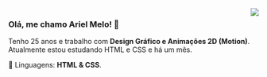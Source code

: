<img align='right' src="https://github-readme-stats.vercel.app/api?username=arielgmelo&theme=dracula&show_icons=true&cache_seconds=2300">

<h3 align="left">Olá, me chamo Ariel Melo! 👋</h3>

<p align="left"> 
  Tenho 25 anos e trabalho com <strong>Design Gráfico e Animações 2D (Motion)</strong>.<br>
  Atualmente estou estudando HTML e CSS e há um mês.
</p>

<p align="left">
  🦄 Linguagens: <strong>HTML & CSS</strong>.
</p>
